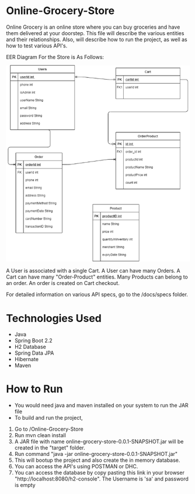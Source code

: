 # Online-Grocery-Store
Online Grocery is an online store where you can buy groceries and have them delivered at your doorstep. This file will describe the various entities and their relationships. Also, will describe how to run the project, as well as how to test various API's.

EER Diagram For the Store is As Follows:

![Online Grocery Store EER](/images/eer.png)

A User is associated with a single Cart.
A User can have many Orders.
A Cart can have many "Order-Product" entities.
Many Products can belong to an order.
An order is created on Cart checkout.

For detailed information on various API specs, go to the /docs/specs folder.

# Technologies Used

* Java 
* Spring Boot 2.2
* H2 Database
* Spring Data JPA
* Hibernate
* Maven

# How to Run 

* You would need java and maven installed on your system to run the JAR file
* To build and run the project, 
1. Go to /Online-Grocery-Store 
2. Run mvn clean install
3. A JAR file with name online-grocery-store-0.0.1-SNAPSHOT.jar will be created in the "target" folder.
4. Run command "java -jar online-grocery-store-0.0.1-SNAPSHOT.jar"
5. This will bootup the project and also create the in memory database.
6. You can access the API's using POSTMAN or DHC.
7. You can access the database by copy pasting this link in your browser "http://localhost:8080/h2-console". The Username is 'sa' and password is empty 

